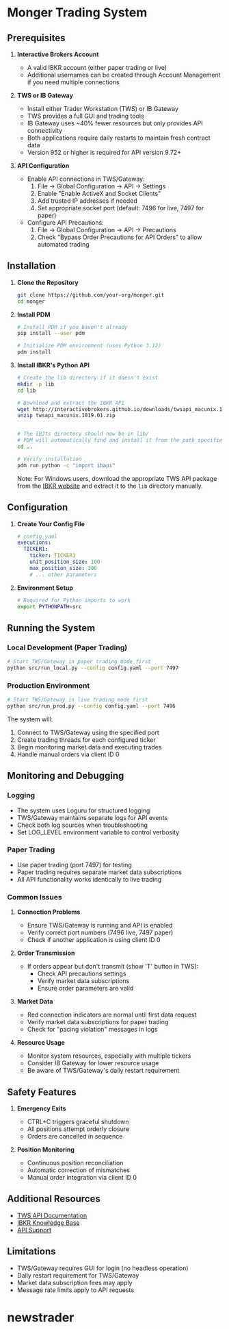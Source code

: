 # Monger Trading System

## Prerequisites

1. **Interactive Brokers Account**

   - A valid IBKR account (either paper trading or live)
   - Additional usernames can be created through Account Management if you need
     multiple connections

2. **TWS or IB Gateway**

   - Install either Trader Workstation (TWS) or IB Gateway
   - TWS provides a full GUI and trading tools
   - IB Gateway uses ~40% fewer resources but only provides API connectivity
   - Both applications require daily restarts to maintain fresh contract data
   - Version 952 or higher is required for API version 9.72+

3. **API Configuration**
   - Enable API connections in TWS/Gateway:
     1. File → Global Configuration → API → Settings
     2. Enable "Enable ActiveX and Socket Clients"
     3. Add trusted IP addresses if needed
     4. Set appropriate socket port (default: 7496 for live, 7497 for paper)
   - Configure API Precautions:
     1. File → Global Configuration → API → Precautions
     2. Check "Bypass Order Precautions for API Orders" to allow automated
        trading

## Installation

1. **Clone the Repository**

   ```bash
   git clone https://github.com/your-org/monger.git
   cd monger
   ```

2. **Install PDM**

   ```bash
   # Install PDM if you haven't already
   pip install --user pdm

   # Initialize PDM environment (uses Python 3.12)
   pdm install
   ```

3. **Install IBKR's Python API**

   ```bash
   # Create the lib directory if it doesn't exist
   mkdir -p lib
   cd lib

   # Download and extract the IBKR API
   wget http://interactivebrokers.github.io/downloads/twsapi_macunix.1019.01.zip
   unzip twsapi_macunix.1019.01.zip
   

   # The IBJts directory should now be in lib/
   # PDM will automatically find and install it from the path specified in pyproject.toml
   cd ..

   # Verify installation
   pdm run python -c "import ibapi"
   ```

   Note: For Windows users, download the appropriate TWS API package from the
   [IBKR website](https://interactivebrokers.github.io/downloads/twsapi_macunix.1019.01.zip)
   and extract it to the `lib` directory manually.

## Configuration

1. **Create Your Config File**

   ```yaml
   # config.yaml
   executions:
     TICKER1:
       ticker: TICKER1
       unit_position_size: 100
       max_position_size: 300
       # ... other parameters
   ```

2. **Environment Setup**

   ```bash
   # Required for Python imports to work
   export PYTHONPATH=src
   ```

## Running the System

### Local Development (Paper Trading)

```bash
# Start TWS/Gateway in paper trading mode first
python src/run_local.py --config config.yaml --port 7497
```

### Production Environment

```bash
# Start TWS/Gateway in live trading mode first
python src/run_prod.py --config config.yaml --port 7496
```

The system will:

1. Connect to TWS/Gateway using the specified port
2. Create trading threads for each configured ticker
3. Begin monitoring market data and executing trades
4. Handle manual orders via client ID 0

## Monitoring and Debugging

### Logging

- The system uses Loguru for structured logging
- TWS/Gateway maintains separate logs for API events
- Check both log sources when troubleshooting
- Set LOG_LEVEL environment variable to control verbosity

### Paper Trading

- Use paper trading (port 7497) for testing
- Paper trading requires separate market data subscriptions
- All API functionality works identically to live trading

### Common Issues

1. **Connection Problems**

   - Ensure TWS/Gateway is running and API is enabled
   - Verify correct port numbers (7496 live, 7497 paper)
   - Check if another application is using client ID 0

2. **Order Transmission**

   - If orders appear but don't transmit (show 'T' button in TWS):
     - Check API precautions settings
     - Verify market data subscriptions
     - Ensure order parameters are valid

3. **Market Data**

   - Red connection indicators are normal until first data request
   - Verify market data subscriptions for paper trading
   - Check for "pacing violation" messages in logs

4. **Resource Usage**
   - Monitor system resources, especially with multiple tickers
   - Consider IB Gateway for lower resource usage
   - Be aware of TWS/Gateway's daily restart requirement

## Safety Features

1. **Emergency Exits**

   - CTRL+C triggers graceful shutdown
   - All positions attempt orderly closure
   - Orders are cancelled in sequence

2. **Position Monitoring**
   - Continuous position reconciliation
   - Automatic correction of mismatches
   - Manual order integration via client ID 0

## Additional Resources

- [TWS API Documentation](https://interactivebrokers.github.io/tws-api/)
- [IBKR Knowledge Base](https://ibkr.info/article/2484)
- [API Support](https://www.interactivebrokers.com/en/support/solutions.php)

## Limitations

- TWS/Gateway requires GUI for login (no headless operation)
- Daily restart requirement for TWS/Gateway
- Market data subscription fees may apply
- Message rate limits apply to API requests
# newstrader
